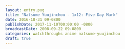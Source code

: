 ```yaml
---
layout: entry.pug
title: "Natsume Yuujinchou - 1x12: Five-Day Mark"
date: 2016-10-31 09-0800
publishDate: 2017-11-10T00:00:00 -0800
broadcastDate: 2008-09-22 09-0800
categories: watchthroughs anime natsume-yuujinchou
draft: true
---
```

